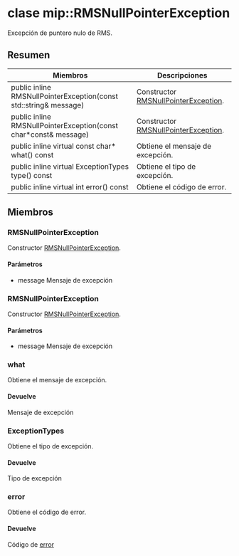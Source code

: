 # <a name="class-miprmsnullpointerexception"></a>clase mip::RMSNullPointerException 
Excepción de puntero nulo de RMS.
  
## <a name="summary"></a>Resumen
 Miembros                        | Descripciones                                
--------------------------------|---------------------------------------------
public inline RMSNullPointerException(const std::string& message)  |  Constructor [RMSNullPointerException](#classmip_1_1_r_m_s_null_pointer_exception).
public inline RMSNullPointerException(const char*const& message)  |  Constructor [RMSNullPointerException](#classmip_1_1_r_m_s_null_pointer_exception).
public inline virtual const char* what() const  |  Obtiene el mensaje de excepción.
public inline virtual ExceptionTypes type() const  |  Obtiene el tipo de excepción.
public inline virtual int error() const  |  Obtiene el código de error.
  
## <a name="members"></a>Miembros
  
### <a name="rmsnullpointerexception"></a>RMSNullPointerException
Constructor [RMSNullPointerException](#classmip_1_1_r_m_s_null_pointer_exception).
  
#### <a name="parameters"></a>Parámetros
* message Mensaje de excepción
  
### <a name="rmsnullpointerexception"></a>RMSNullPointerException
Constructor [RMSNullPointerException](#classmip_1_1_r_m_s_null_pointer_exception).
  
#### <a name="parameters"></a>Parámetros
* message Mensaje de excepción
  
### <a name="what"></a>what
Obtiene el mensaje de excepción.
  
#### <a name="returns"></a>Devuelve
Mensaje de excepción
  
### <a name="exceptiontypes"></a>ExceptionTypes
Obtiene el tipo de excepción.
  
#### <a name="returns"></a>Devuelve
Tipo de excepción
  
### <a name="error"></a>error
Obtiene el código de error.
  
#### <a name="returns"></a>Devuelve
Código de [error](#classmip_1_1_error)
